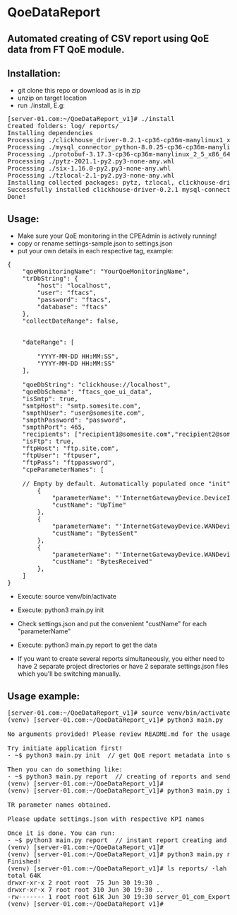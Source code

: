 # QoeDataReport

Automated creating of CSV report using QoE data from FT QoE module.
---

Installation:
---
- git clone this repo or download as is in zip
- unzip on target location
- run ./install, E.g:

<pre>
[server-01.com:~/QoeDataReport_v1]# ./install
Created folders: log/ reports/
Installing dependencies
Processing ./clickhouse_driver-0.2.1-cp36-cp36m-manylinux1_x86_64.whl
Processing ./mysql_connector_python-8.0.25-cp36-cp36m-manylinux1_x86_64.whl
Processing ./protobuf-3.17.3-cp36-cp36m-manylinux_2_5_x86_64.manylinux1_x86_64.whl
Processing ./pytz-2021.1-py2.py3-none-any.whl
Processing ./six-1.16.0-py2.py3-none-any.whl
Processing ./tzlocal-2.1-py2.py3-none-any.whl
Installing collected packages: pytz, tzlocal, clickhouse-driver, six, protobuf, mysql-connector-python
Successfully installed clickhouse-driver-0.2.1 mysql-connector-python-8.0.25 protobuf-3.17.3 pytz-2021.1 six-1.16.0 tzlocal-2.1
Done!
</pre>


Usage:
---
- Make sure your QoE monitoring in the CPEAdmin is actively running!
- copy or rename settings-sample.json to settings.json
- put your own details in each respective tag, example:
<pre>
{
    "qoeMonitoringName": "YourQoeMonitoringName",           // name of the QoE monitoring fro CPEAdmin
    "trDbString": {                                         // connection string to FT DB (MySQL)
        "host": "localhost",
        "user": "ftacs",
        "password": "ftacs",
        "database": "ftacs"
    },
    "collectDateRange": false,                              // if collectDateRange=true -> dateRange must be specified
                                                                otherwise data will be collected only for the current day

    "dateRange": [                                          // Array of date/time range for data collection
                                                            // ['begin_date_time', 'end_date_time']
        "YYYY-MM-DD HH:MM:SS",
        "YYYY-MM-DD HH:MM:SS"
    ],
    
    "qoeDbString": "clickhouse://localhost",                // connection string to ClickHouse DB
    "qoeDbSchema": "ftacs_qoe_ui_data",                     // name of the QoE schema (default name is already there)
    "isSmtp": true,                                         // email notification if "false" -> disabled
    "smtpHost": "smtp.somesite.com",                        // SMTP server, e.g., smtp.gmail.com
    "smpthUser": "user@somesite.com",                       // email address
    "smpthPassword": "password",                            // password from email above
    "smpthPort": 465,                                       // SMTP port
    "recipients": ["recipient1@somesite.com","recipient2@somesite.com"] // where to send the reports, separated by comas
    "isFtp": true,                                          // upload to FTP server. "false" - disabled              
    "ftpHost": "ftp.site.com",                              // FTP server
    "ftpUser": "ftpuser",                                   // FTP user
    "ftpPass": "ftppassword",                               // FTP password
    "cpeParameterNames": [                                  // Array of TR parameter and their handy names

    // Empty by default. Automatically populated once "init" was executed. 
        {
            "parameterName": "'InternetGatewayDevice.DeviceInfo.UpTime'",    // TR-069 parameter name
            "custName": "UpTime"                                             // Your KPI/column name
        },
        {
            "parameterName": "'InternetGatewayDevice.WANDevice.i.WANEthernetInterfaceConfig.Stats.BytesSent'",
            "custName": "BytesSent"
        },
        {
            "parameterName": "'InternetGatewayDevice.WANDevice.i.WANEthernetInterfaceConfig.Stats.BytesReceived'",
            "custName": "BytesReceived"
        },        
    ]
}
</pre>

- Execute: source venv/bin/activate
- Execute: python3 main.py init
- Check settings.json and put the convenient "custName" for each "parameterName"
- Execute: python3 main.py report to get the data 

- If you want to create several reports simultaneously, you either need to have 2 separate project directories or have 2 separate settings.json files which you'll be switching manually.

Usage example:
---
<pre>
[server-01.com:~/QoeDataReport_v1]# source venv/bin/activate
(venv) [server-01.com:~/QoeDataReport_v1]# python3 main.py

No arguments provided! Please review README.md for the usage instructions

Try initiate application first!
- ~$ python3 main.py init  // get QoE report metadata into settings.json

Then you can do something like:
- ~$ python3 main.py report  // creating of reports and sending them via email (if defined in settings.json)
(venv) [server-01.com:~/QoeDataReport_v1]#
(venv) [server-01.com:~/QoeDataReport_v1]# python3 main.py init

TR parameter names obtained.

Please update settings.json with respective KPI names

Once it is done. You can run:
- ~$ python3 main.py report  // instant report creating and sending it (if defined in settings.json)
(venv) [server-01.com:~/QoeDataReport_v1]#
(venv) [server-01.com:~/QoeDataReport_v1]# python3 main.py report
Finished!
(venv) [server-01.com:~/QoeDataReport_v1]# ls reports/ -lah
total 64K
drwxr-xr-x 2 root root  75 Jun 30 19:30 .
drwxr-xr-x 7 root root 310 Jun 30 19:30 ..
-rw------- 1 root root 61K Jun 30 19:30 server_01_com_Export_2021_06_30_19-30_13_SAST.csv
(venv) [server-01.com:~/QoeDataReport_v1]#
</pre>